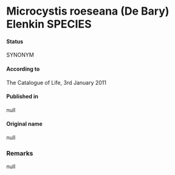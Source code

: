 Microcystis roeseana (De Bary) Elenkin SPECIES
=======

#### Status
SYNONYM

#### According to
The Catalogue of Life, 3rd January 2011

#### Published in
null

#### Original name
null

### Remarks
null